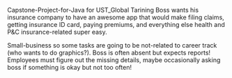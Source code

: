 Capstone-Project-for-Java for UST_Global Tarining
Boss wants his insurance company to have an awesome app that would make filing claims, getting insurance ID card, paying premiums, and everything else health and P&C insurance-related super easy.

Small-business so some tasks are going to be not-related to career track (who wants to do graphics?). Boss is often absent but expects reports! Employees must figure out the missing details, maybe occasionally asking boss if something is okay but not too often!
